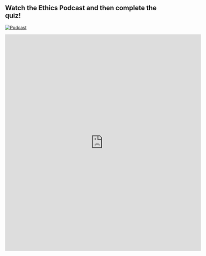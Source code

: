 ## Watch the Ethics Podcast and then complete the quiz!

[![Podcast](http://img.youtube.com/vi/PxdtSKlR9XU/0.jpg)](http://www.youtube.com/watch?v=PxdtSKlR9XU "Video Title")


<iframe src="https://docs.google.com/forms/d/e/1FAIpQLScvQC2Mz6NHJU4qdruvI56TTkF9f679y43xl25XhkzjKZ6kLQ/viewform?embedded=true" width="640" height="708" frameborder="0" marginheight="0" marginwidth="0">Loading…</iframe>
